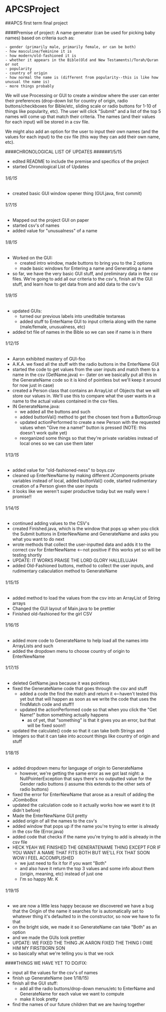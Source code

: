 APCSProject
===========

##APCS first term final project

####Premise of project:
 A name generator (can be used for picking baby names) based on criteria such as:
 
    - gender (primarily male, primarily female, or can be both)
    - how masculine/feminine it is
    - how modern/old-fashioned it is
    - whether it appears in the Bible(Old and New Testaments)/Torah/Quran or not
    - popularity
    - country of origin
    - how normal the name is (different from popularity--this is like how unusual the name is)
    - more things probably 

  We will use Processing or GUI to create a window where the user can enter their preferences (drop-down list for country of origin, radio buttons/checkboxes for Bible/etc, sliding scale or radio buttons for 1-10 of things like popularity, etc). The user will click "Submit" and a list of the top 5 names will come up that match their criteria. The names (and their values for each input) will be stored in a csv file. 

  We might also add an option for the user to input their own names (and the values for each input) to the csv file (this way they can add their own name, etc).
  
####CHRONOLOGICAL LIST OF UPDATES
######1/5/15
  - edited README to include the premise and specifics of the project
  - started Chronological List of Updates
  
###### 1/6/15
  - created basic GUI window opener thing (GUI.java, first commit)

###### 1/7/15
  - Mapped out the project GUI on paper
  - started csv's of names
  - added value for "unusualness" of a name
 
###### 1/8/15
  - Worked on the GUI:
    - created intro window, made buttons to bring you to the 2 options
    - made basic windows for Entering a name and Generating a name
  - so far, we have the very basic GUI stuff, and preliminary data in the csv files. We're going to add all our criteria to the csv's, finish all the GUI stuff, and learn how to get data from and add data to the csv's
  

###### 1/9/15
- updated GUIs:
  - turned our previous labels into uneditable textareas
  - added stuff to EnterName GUI to input criteria along with the name (male/female, unusualness, etc)
- added txt file of names in the Bible so we can see if name is in there

###### 1/12/15
- Aaron exhibited mastery of GUI-foo
- A.K.A. we fixed all the stuff with the radio buttons in the EnterName GUI
- started the code to get values from the user inputs and match them to a name in the csv (GetName.java) <-- (later on we basically put all this in the GenerateName code so it is kind of pointless but we'll keep it around for now just in case)
- created a Person class that contains an ArrayList of Objects that we will store our values in. We'll use this to compare what the user wants in a name to the actual values contained in the csv files.
- IN GenerateName.java:
  - we added all the buttons and such
  - added buttonVal() method to get the chosen text from a ButtonGroup
  - updated actionPerformed to create a new Person with the requested values when "Give me a name!" button is pressed (NOTE: this doesn't work quite yet)
  - reorganized some things so that they're private variables instead of local ones so we can use them later

###### 1/13/15
- added value for "old-fashioned-ness" to boys.csv
- cleaned up EnterNewName by making different JComponents private variables instead of local, added buttonVal() code, started rudimentary creation of a Person given the user inputs
- it looks like we weren't super productive today but we really were I promise!!

###### 1/14/15
- continued adding values to the CSV's
- created Finished.java, which is the window that pops up when you click the Submit buttons in EnterNewName and GenerateName and asks you what you want to do next
- wrote methods that collect the user-inputted data and adds it to the correct csv for EnterNewName <--not positive if this works yet so will be testing shortly
- UPDATE: IT WORKS PRAISE THE LORD GLORY HALLELUJAH
- added Old-Fashioned buttons, method to collect the user inputs, and rudimentary calaculation method to GenerateName

###### 1/15/15
- added method to load the values from the csv into an ArrayList of String arrays
- Changed the GUI layout of Main.java to be prettier
- Finished old-fashioned for the girl CSV

###### 1/16/15
- added more code to GenerateName to help load all the names into ArrayLists and such
- added the dropdown menu to choose country of origin to EnterNewName

###### 1/17/15
- deleted GetName.java because it was pointless
- fixed the GenerateName code that goes through the csv and stuff
  - added a code the find the match and return it <--haven't tested this yet but that will happen as soon as we write the code that uses the findMatch code and stuff!!
  - updated the actionPerformed code so that when you click the "Get Name!" button something actually happens
    - as of yet, that "something" is that it gives you an error, but that will be fixed soon!!
- updated the calculate() code so that it can take both Strings and Integers so that it can take into account things like country of origin and stuff

###### 1/18/15
- added dropdown menu for language of origin to GenerateName
  - however, we're getting the same error as we got last night: a NullPointerException that says there's no outputted value for the Gender radio buttons (i assume this extends to the other sets of radio buttons)
- fixed the error for EnterNewName that arose as a result of adding the JComboBox
- updated the calculation code so it actually works how we want it to (it didn't before)
- Made the EnterNewName GUI pretty
- added origin of all the names to the csv's
- added window that pops up if the name you're trying to enter is already in the csv file (Error.java)
- added code that checks if the name you're trying to add is already in the csv file
- HECK YEAH WE FINISHED THE GENERATENAME THING EXCEPT FOR IF YOU WANT A NAME THAT FITS BOTH BUT WE'LL FIX THAT SOON WOW I FEEL ACCOMPLISHED
  - we just need to fix it for if you want "Both"
  - and also have it return the top 3 values and some info about them (origin, meaning, etc) instead of just one
  - I'm so happy Mr. K

###### 1/19/15
- we are now a little less happy because we discovered we have a bug that the Origin of the name it searches for is automatically set to whatever thing it's defaulted to in the constructor, so now we have to fix that
- on the bright side, we made it so GenerateName can take "Both" as an option
- and we made the GUIs look prettier
- UPDATE: WE FIXED THE THING JK AARON FIXED THE THING I OWE HIM MY FIRSTBORN SON
- so basically what we're telling you is that we rock
 

####THINGS WE HAVE YET TO DO/FIX:
- input all the values for the csv's of names
- finish up GenerateName (see 1/18/15)
- finish all the GUI stuff:
  - add all the radio buttons/drop-down menus/etc to EnterName and GenerateName for each value we want to compute
  - make it look pretty
- find the names of our future children that we are having together
